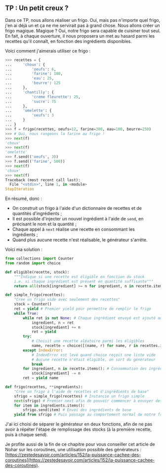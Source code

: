 ## TP : Un petit creux ?

Dans ce TP, nous allons réaliser un frigo. Oui, mais pas n'importe quel frigo, j'en ai déjà un et ça ne me servirait pas à grand chose.
Nous allons créer un frigo magique. Magique ? Oui, notre frigo sera capable de cuisiner tout seul.
En fait, à chaque ouverture, il nous proposera un met au hasard parmi les recettes qu'il connaît, en fonction des ingrédients disponibles.

Voici comment j'aimerais utiliser ce frigo :

```python
>>> recettes = {
...     'choux': {
...         'oeufs': 6,
...         'farine': 180,
...         'eau': 25,
...         'beurre': 125
...     },
...     'chantilly': {
...         'creme fleurette': 25,
...         'sucre': 75
...     },
...     'omelette': {
...         'oeufs': 3
...     }
... }
>>> f = frigo(recettes, oeufs=12, farine=300, eau=100, beurre=250)
>>> # Oui, nous rangeons la farine au frigo !
>>> next(f)
'choux'
>>> next(f)
'omelette'
>>> f.send(('oeufs', 3))
>>> f.send(('farine', 500))
>>> next(f)
'choux'
>>> next(f)
Traceback (most recent call last):
  File "<stdin>", line 1, in <module>
StopIteration
```

En résumé, donc :

* On construit un frigo à l'aide d'un dictionnaire de recettes et de quantités d'ingrédients ;
* Il est possible d'injecter un nouvel ingrédient à l'aide de `send`, en précisant le nom et la quantité ;
* Chaque appel à `next` réalise une recette en consommant les ingrédients ;
* Quand plus aucune recette n'est réalisable, le générateur s'arrête.

Voici ma solution :

```python
from collections import Counter
from random import choice

def eligible(recette, stock):
    """Indique si une recette est éligible en fonction du stock
    i.e. si chaque ingrédient est présent en quantité suffisante"""
    return all(stock[ingredient] >= n for ingredient, n in recette.items())

def simple_frigo(recettes):
    "Crée un frigo vide avec seulement des recettes"
    stock = Counter()
    ret = yield # Premier yield pour permettre de remplir le frigo
    while True:
        while ret is not None: # Chaque ingrédient envoyé est ajouté au stock
            ingredient, n = ret
            stock[ingredient] += n
            ret = yield
        try:
            # Choisit une recette aléatoire parmi les éligibles
            name, recette = choice([(name, r) for name, r in recettes.items() if eligible(r, stock)])
        except IndexError:
            # IndexError est levé quand choice reçoit une liste vide
            # Aucune recette n'était éligible, on sort du générateur
            break
        for ingredient, n in recette.items(): # Consommation des ingrédients de la recette
            stock[ingredient] -= n
        ret = yield name

def frigo(recettes, **ingredients):
    "Crée un frigo à l'aide de recettes et d'ingrédients de base"
    sfrigo = simple_frigo(recettes) # Instancie un frigo simple
    next(sfrigo) # Premier next afin de pouvoir commencer à envoyer des ingrédients
    for item in ingredients.items():
        sfrigo.send(item) # Envoi des ingrédients de base
    yield from sfrigo # Puis passage au comportement normal de notre frigo
```

J'ai ici choisi de séparer le générateur en deux fonctions, afin de ne pas avoir à répéter l'étape de remplissage des stocks (à la première recette, puis à chaque send).

Je profite aussi de la fin de ce chapitre pour vous conseiller cet article de Nohar sur les coroutines, une utilisation possible des générateurs : [https://zestedesavoir.com/articles/152/la-puissance-cachee-des-coroutines](https://zestedesavoir.com/articles/152/la-puissance-cachee-des-coroutines).
